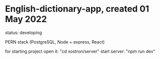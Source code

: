 # English-dictionary-app, created 01 May 2022

status: developing

PERN stack (PostgreSQL, Node + express, React)

for starting project open it: "cd xostron/server"
start server: "npm run dev"